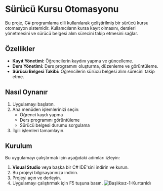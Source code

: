 # Sürücü Kursu Otomasyonu

Bu proje, C# programlama dili kullanılarak geliştirilmiş bir sürücü kursu otomasyon sistemidir. Kullanıcıların kursa kayıt olmasını, dersleri yönetmesini ve sürücü belgesi alım sürecini takip etmesini sağlar.

## Özellikler

- **Kayıt Yönetimi:** Öğrencilerin kaydını yapma ve güncelleme.
- **Ders Yönetimi:** Ders programını oluşturma, düzenleme ve görüntüleme.
- **Sürücü Belgesi Takibi:** Öğrencilerin sürücü belgesi alım sürecini takip etme.

## Nasıl Oynanır

1. Uygulamayı başlatın.
2. Ana menüden işlemlerinizi seçin:
   - Öğrenci kaydı yapma
   - Ders programını görüntüleme
   - Sürücü belgesi durumu sorgulama
3. İlgili işlemleri tamamlayın.

## Kurulum

Bu uygulamayı çalıştırmak için aşağıdaki adımları izleyin:

1. **Visual Studio** veya başka bir C# IDE'sini indirin ve kurun.
2. Bu projeyi bilgisayarınıza indirin.
3. Projeyi açın ve derleyin.
4. Uygulamayı çalıştırmak için F5 tuşuna basın.
![Başlıksız-1-Kurtarıldı](https://github.com/user-attachments/assets/5c88cfad-7463-4059-bc96-5c0320da4f71)


 
